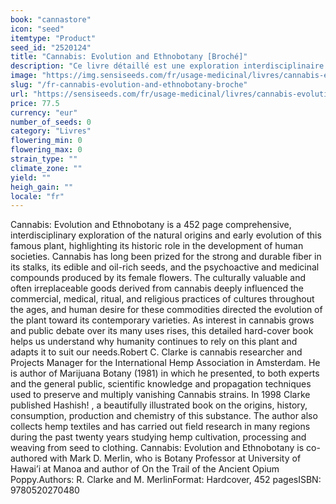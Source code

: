 ```yaml
---
book: "cannastore"
icon: "seed"
itemtype: "Product"
seed_id: "2520124"
title: "Cannabis: Evolution and Ethnobotany [Broché]"
description: "Ce livre détaillé est une exploration interdisciplinaire des origines naturelles de cette fameuse plante. Achetez Cannabis: Evolution and Ethnobotany ici."
image: "https://img.sensiseeds.com/fr/usage-medicinal/livres/cannabis-evolution-ethnobotany-image.png"
slug: "/fr-cannabis-evolution-and-ethnobotany-broche"
url: "https://sensiseeds.com/fr/usage-medicinal/livres/cannabis-evolution-ethnobotany?a_aid=cannastore"
price: 77.5
currency: "eur"
number_of_seeds: 0
category: "Livres"
flowering_min: 0
flowering_max: 0
strain_type: ""
climate_zone: ""
yield: ""
heigh_gain: ""
locale: "fr"
---
```

Cannabis: Evolution and Ethnobotany is a 452 page comprehensive, interdisciplinary exploration of the natural origins and early evolution of this famous plant, highlighting its historic role in the development of human societies. Cannabis has long been prized for the strong and durable fiber in its stalks, its edible and oil-rich seeds, and the psychoactive and medicinal compounds produced by its female flowers. The culturally valuable and often irreplaceable goods derived from cannabis deeply influenced the commercial, medical, ritual, and religious practices of cultures throughout the ages, and human desire for these commodities directed the evolution of the plant toward its contemporary varieties. As interest in cannabis grows and public debate over its many uses rises, this detailed hard-cover book helps us understand why humanity continues to rely on this plant and adapts it to suit our needs.Robert C. Clarke is cannabis researcher and Projects Manager for the International Hemp Association in Amsterdam. He is author of Marijuana Botany (1981) in which he presented, to both experts and the general public, scientific knowledge and propagation techniques used to preserve and multiply vanishing Cannabis strains. In 1998 Clarke published Hashish! , a beautifully illustrated book on the origins, history, consumption, production and chemistry of this substance. The author also collects hemp textiles and has carried out field research in many regions during the past twenty years studying hemp cultivation, processing and weaving from seed to clothing. Cannabis: Evolution and Ethnobotany is co-authored with Mark D. Merlin, who is Botany Professor at University of Hawai’i at Manoa and author of On the Trail of the Ancient Opium Poppy.Authors: R. Clarke and M. MerlinFormat: Hardcover, 452 pagesISBN: 9780520270480
